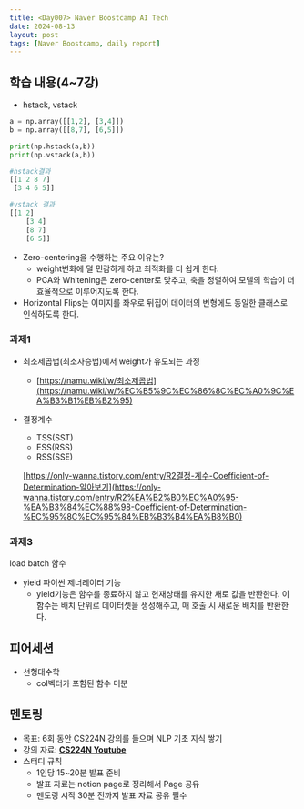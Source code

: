 ```yaml
---
title: <Day007> Naver Boostcamp AI Tech
date: 2024-08-13
layout: post
tags: [Naver Boostcamp, daily report]
---
```

## 학습 내용(4~7강)

- hstack, vstack

```python
a = np.array([[1,2], [3,4]])
b = np.array([[8,7], [6,5]])

print(np.hstack(a,b))
print(np.vstack(a,b))
```

```python
#hstack결과
[[1 2 8 7]
 [3 4 6 5]]

#vstack 결과
[[1 2]
	[3 4]
	[8 7]
	[6 5]]
```

- Zero-centering을 수행하는 주요 이유는?
    - weight변화에 덜 민감하게 하고 최적화를 더 쉽게 한다.
    - PCA와 Whitening은 zero-center로 맞추고, 축을 정렬하여 모델의 학습이 더 효율적으로 이루어지도록 한다.
- Horizontal Flips는 이미지를 좌우로 뒤집어 데이터의 변형에도 동일한 클래스로 인식하도록 한다.

### 과제1

- 최소제곱법(최소자승법)에서 weight가 유도되는 과정
    - [https://namu.wiki/w/최소제곱법](https://namu.wiki/w/%EC%B5%9C%EC%86%8C%EC%A0%9C%EA%B3%B1%EB%B2%95)
- 결정계수
    - TSS(SST)
    - ESS(RSS)
    - RSS(SSE)
    
    [https://only-wanna.tistory.com/entry/R2결정-계수-Coefficient-of-Determination-알아보기](https://only-wanna.tistory.com/entry/R2%EA%B2%B0%EC%A0%95-%EA%B3%84%EC%88%98-Coefficient-of-Determination-%EC%95%8C%EC%95%84%EB%B3%B4%EA%B8%B0)
    

### 과제3

load batch 함수

- yield 파이썬 제너레이터 기능
    - yield기능은 함수를 종료하지 않고 현재상태를 유지한 채로 값을 반환한다. 이 함수는 배치 단위로 데이터셋을 생성해주고, 매 호출 시 새로운 배치를 반환한다.


## 피어세션

- 선형대수학
    - col벡터가 포함된 함수 미분
 
## 멘토링

- 목표: 6회 동안 CS224N 강의를 들으며 NLP 기초 지식 쌓기
- 강의 자료: [**CS224N Youtube**](https://www.youtube.com/watch?v=rmVRLeJRkl4&list=PLoROMvodv4rMFqRtEuo6SGjY4XbRIVRd4)
- 스터디 규칙
    - 1인당 15~20분 발표 준비
    - 발표 자료는 notion page로 정리해서 Page 공유
    - 멘토링 시작 30분 전까지 발표 자료 공유 필수
